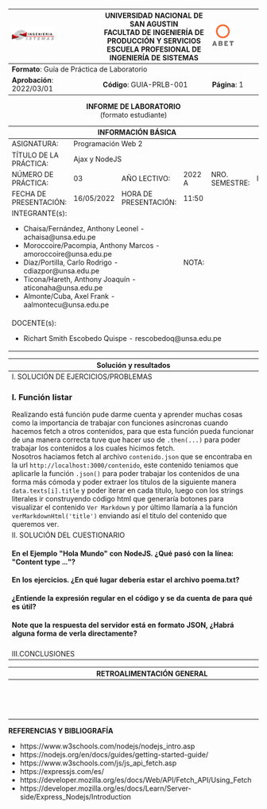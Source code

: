 <div align="center">
<table>
    <theader>
        <tr>
            <td><img src="https://github.com/rescobedoq/pw2/blob/main/epis.png?raw=true" alt="EPIS" style="width:50%; height:auto"/></td>
            <th>
                <span style="font-weight:bold;">UNIVERSIDAD NACIONAL DE SAN AGUSTIN</span><br />
                <span style="font-weight:bold;">FACULTAD DE INGENIERÍA DE PRODUCCIÓN Y SERVICIOS</span><br />
                <span style="font-weight:bold;">ESCUELA PROFESIONAL DE INGENIERÍA DE SISTEMAS</span>
            </th>
            <td><img src="https://github.com/rescobedoq/pw2/blob/main/abet.png?raw=true" alt="ABET" style="width:50%; height:auto"/></td>
        </tr>
    </theader>
    <tbody>
        <tr><td colspan="3"><span style="font-weight:bold;">Formato</span>: Guía de Práctica de Laboratorio</td></tr>
        <tr><td><span style="font-weight:bold;">Aprobación</span>:  2022/03/01</td><td><span style="font-weight:bold;">Código</span>: GUIA-PRLB-001</td><td><span style="font-weight:bold;">Página</span>: 1</td></tr>
    </tbody>
</table>
</div>

<div>

<div align="center">
<span style="font-weight:bold;">INFORME DE LABORATORIO</span><br />
<span>(formato estudiante)</span>
</div>

<table>
<theader>
<tr><th colspan="6">INFORMACIÓN BÁSICA</th></tr>
</theader>
<tbody>
<tr><td>ASIGNATURA:</td><td colspan="5">Programación Web 2</td></tr>
<tr><td>TÍTULO DE LA PRÁCTICA:</td><td colspan="5">Ajax y NodeJS</td></tr>
<tr>
<td>NÚMERO DE PRÁCTICA:</td><td>03</td><td>AÑO LECTIVO:</td><td>2022 A</td><td>NRO. SEMESTRE:</td><td>III</td>
</tr>
<tr>
<td>FECHA DE PRESENTACIÓN:</td><td>16/05/2022</td><td>HORA DE PRESENTACIÓN:</td><td colspan="3">11:50</td>
</tr>
<tr><td colspan="3">INTEGRANTE(s):
<ul>
<li>Chaisa/Fernández, Anthony Leonel - achaisa@unsa.edu.pe</li>
<li>Moroccoire/Pacompia, Anthony Marcos - amoroccoire@unsa.edu.pe</li>
<li>Diaz/Portilla, Carlo Rodrigo - cdiazpor@unsa.edu.pe</li>
<li>Ticona/Hareth, Anthony Joaquín - aticonaha@unsa.edu.pe</li>
<li>Almonte/Cuba, Axel Frank - aalmontecu@unsa.edu.pe</li>
</ul>
</td>
<td>NOTA:</td><td colspan="2"></td>
</<tr>
<tr><td colspan="6">DOCENTE(s):
<ul>
<li>Richart Smith Escobedo Quispe - rescobedoq@unsa.edu.pe</li>
</ul>
</td>
</<tr>
</tbody>
</table>

<table>
<theader>
<tr><th>Solución y resultados</th></tr>
</theader>
<tbody>
  <tr><td>I. SOLUCIÓN DE EJERCICIOS/PROBLEMAS
      <h3>I. Función listar</h3>
      Realizando está función pude darme cuenta y aprender muchas cosas como la importancia de trabajar con funciones asíncronas cuando hacemos fetch a otros contenidos, para que esta función pueda funcionar de una manera correcta tuve que hacer uso de <code>.then(...)</code> para poder trabajar los contenidos a los cuales hicimos fetch.<br>
      Nosotros haciamos fetch al archivo <code>contenido.json</code> que se encontraba en la url <code>http://localhost:3000/contenido</code>, este contenido teniamos que aplicarle la función <code>.json()</code> para poder trabajar los contenidos de una forma más cómoda y poder extraer los títulos de la siguiente manera <code>data.texts[i].title</code> y poder iterar en cada titulo, luego con los strings literales ir construyendo código html que generaría botones para visualizar el contenido <code>Ver Markdown</code> y por último llamaría a la función <code>verMarkdownHtml('title')</code> enviando así el titulo del contenido que queremos ver.
  </td></tr>

  <tr><td>II. SOLUCIÓN DEL CUESTIONARIO<br>
      <h4>En el Ejemplo "Hola Mundo" con NodeJS. ¿Qué pasó con la línea: "Content type ..."?</h4>
      <h4>En los ejercicios. ¿En qué lugar debería estar el archivo poema.txt?</h4>
      <h4>¿Entiende la expresión regular en el código y se da cuenta de para qué es útil?</h4>
      <h4>Note que la respuesta del servidor está en formato JSON, ¿Habrá alguna forma de verla directamente?</h4>
    </td></tr>            
  <tr><td>III.CONCLUSIONES 
    </td></tr>
</tbody>
</table>

<table>
<theader>
<tr><th>RETROALIMENTACIÓN GENERAL
    </th></tr>
</theader>
<tbody>
<tr><td>
    <pre>                                                                   </pre>
    <pre>                                                                   </pre>
    </td></tr>
</tbody>
</table>
    
</div>    
<p><b>REFERENCIAS Y BIBLIOGRAFÍA</b></p>
<ul>
    <li>https://www.w3schools.com/nodejs/nodejs_intro.asp</li>
    <li>https://nodejs.org/en/docs/guides/getting-started-guide/</li>
    <li>https://www.w3schools.com/js/js_api_fetch.asp</li>
    <li>https://expressjs.com/es/</li>
    <li>https://developer.mozilla.org/es/docs/Web/API/Fetch_API/Using_Fetch</li>
    <li>https://developer.mozilla.org/es/docs/Learn/Server-side/Express_Nodejs/Introduction</li>
</ul>

